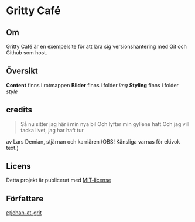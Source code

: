 # Gritty Café

## Om
Gritty Café är en exempelsite för att lära sig versionshantering med Git och Github som host.


## Översikt
**Content** finns i rotmappen
**Bilder** finns i folder *img*
**Styling** finns i folder *style*

## credits
> Så nu sitter jag här i min nya bil
> Och lyfter min gyllene hatt
> Och jag vill tacka livet, jag har haft tur

av Lars Demian, stjärnan och karriären
(OBS! Känsliga varnas för ekivok text.)

## Licens
Detta projekt är publicerat med [MIT-license](https://opensource.org/licenses/MIT)

## Författare
[@johan-at-grit](https://github.com/johan-at-grit/)
